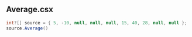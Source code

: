 ## Average.csx

```csharp
int?[] source = { 5, -10, null, null, null, 15, 40, 28, null, null };
source.Average()
```